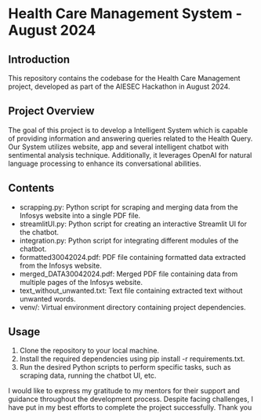 # Health Care Management System - August 2024


## Introduction
This repository contains the codebase for the Health Care Management project, developed as part of the AIESEC Hackathon in August 2024.

## Project Overview
The goal of this project is to develop a Intelligent System which is capable of providing information and answering queries related to the Health Query. Our System utilizes website, app and several intelligent chatbot with sentimental analysis technique. Additionally, it leverages OpenAI for natural language processing to enhance its conversational abilities.

## Contents
- scrapping.py: Python script for scraping and merging data from the Infosys website into a single PDF file.
- streamlitUI.py: Python script for creating an interactive Streamlit UI for the chatbot.
- integration.py: Python script for integrating different modules of the chatbot.
- formatted30042024.pdf: PDF file containing formatted data extracted from the Infosys website.
- merged_DATA30042024.pdf: Merged PDF file containing data from multiple pages of the Infosys website.
- text_without_unwanted.txt: Text file containing extracted text without unwanted words.
- venv/: Virtual environment directory containing project dependencies.

## Usage
1. Clone the repository to your local machine.
2. Install the required dependencies using pip install -r requirements.txt.
3. Run the desired Python scripts to perform specific tasks, such as scraping data, running the chatbot UI, etc.



I would like to express my gratitude to my mentors for their support and guidance throughout the development process. Despite facing challenges, I have put in my best efforts to complete the project successfully.
Thank you